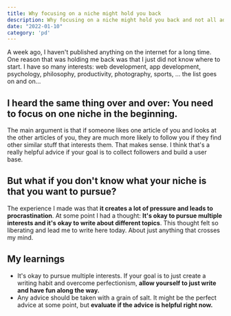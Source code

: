 ```yaml
---
title: Why focusing on a niche might hold you back
description: Why focusing on a niche might hold you back and not all advice might be helpful for you.
date: "2022-01-10"
category: 'pd'
---
```


A week ago, I haven't published anything on the internet for a long time. One reason that was holding me back was that I just did not know where to start. I have so many interests: web development, app development, psychology, philosophy, productivity, photography, sports, … the list goes on and on… 

## I heard the same thing over and over: You need to focus on one niche in the beginning.

The main argument is that if someone likes one article of you and looks at the other articles of you, they are much more likely to follow you if they find other similar stuff that interests them. That makes sense. I think that's a really helpful advice if your goal is to collect followers and build a user base. 

## But what if you don't know what your niche is that you want to pursue?

The experience I made was that **it creates a lot of pressure and leads to procrastination**. At some point I had a thought: **It's okay to pursue multiple interests and it's okay to write about different topics**. This thought felt so liberating and lead me to write here today. About just anything that crosses my mind.

## My learnings

* It's okay to pursue multiple interests. If your goal is to just create a writing habit and overcome perfectionism, **allow yourself to just write and have fun along the way.** 
* Any advice should be taken with a grain of salt. It might be the perfect advice at some point, but **evaluate if the advice is helpful right now.**